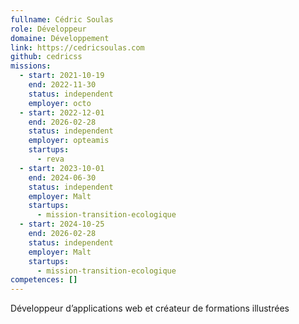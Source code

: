 ```yaml
---
fullname: Cédric Soulas
role: Développeur
domaine: Développement
link: https://cedricsoulas.com
github: cedricss
missions:
  - start: 2021-10-19
    end: 2022-11-30
    status: independent
    employer: octo
  - start: 2022-12-01
    end: 2026-02-28
    status: independent
    employer: opteamis
    startups:
      - reva
  - start: 2023-10-01
    end: 2024-06-30
    status: independent
    employer: Malt
    startups:
      - mission-transition-ecologique
  - start: 2024-10-25
    end: 2026-02-28
    status: independent
    employer: Malt
    startups:
      - mission-transition-ecologique
competences: []
---
```

Développeur d’applications web et créateur de formations illustrées
